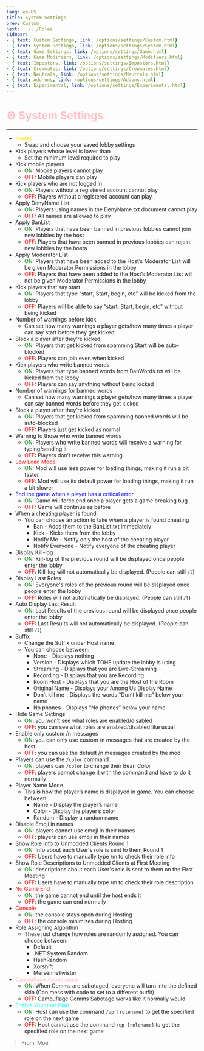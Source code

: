 ```yaml
---
lang: en-US
title: System Settings
prev: Custom
next: ../../Roles
sidebar:
- { text: Custom Settings, link: /options/settings/Custom.html}
- { text: System Settings, link: /options/settings/System.html}
- { text: Game Settings, link: /options/settings/Game.html}
- { text: Game Modifiers, link: /options/settings/Modifiers.html}
- { text: Impostors, link: /options/settings/Impostors.html}
- { text: Crewmates, link: /options/settings/Crewmates.html} 
- { text: Neutrals, link: /options/settings/Neutrals.html}
- { text: Add-ons, link: /options/settings/Addons.html}
- { text: Experimental, link: /options/settings/Experimental.html}
---
```


# <font color=#ffc0cb>⚙️ System Settings</font>
---

* <font color=#ffeb04>Preset</font>
  * Swap and choose your saved lobby settings
* Kick players whose level is lower than
  * Set the minimum level required to play
* Kick mobile players
  * <font color=green>ON</font>: Mobile players cannot play
  * <font color=red>OFF</font>: Mobile players can play
* Kick players who are not logged in
  * <font color=green>ON</font>: Players without a registered account cannot play
  * <font color=red>OFF</font>: Players without a registered account can play
* Apply DenyName List
  * <font color=green>ON</font>: Players using names in the DenyName.txt document cannot play
  * <font color=red>OFF</font>: All names are allowed to play
* Apply BanList
  * <font color=green>ON</font>: Players that have been banned in previous lobbies cannot join new lobbies by the host
  * <font color=red>OFF</font>: Players that have been banned in previous lobbies can rejoin new lobbies by the hosta
* Apply Moderator List
  * <font color=green>ON</font>: Players that have been added to the Host’s Moderator List will be given Moderator Permissions in the lobby
  * <font color=red>OFF</font>: Players that have been added to the Host’s Moderator List will not be given Moderator Permissions in the lobby
* Kick players that say start
  * <font color=green>ON</font>: Players that type “start, Start, begin, etc” will be kicked from the lobby
  * <font color=red>OFF</font>: Players will be able to say “start, Start, begin, etc” without being kicked
* Number of warnings before kick
  * Can set how many warnings a player gets/how many times a player can say start before they get kicked
* Block a player after they’re kicked
  * <font color=green>ON</font>: Players that get kicked from spamming Start will be auto-blocked
  * <font color=red>OFF</font>: Players can join even when kicked
* Kick players who write banned words
  * <font color=green>ON</font>: Players that type banned words from BanWords.txt will be kicked from the lobby
  * <font color=red>OFF</font>: Players can say anything without being kicked
* Number of warnings for banned words
  * Can set how many warnings a player gets/how many times a player can say banned words before they get kicked
* Block a player after they’re kicked
  * <font color=green>ON</font>: Players that get kicked from spamming banned words will be auto-blocked
  * <font color=red>OFF</font>: Players just get kicked as normal
* Warning to those who write banned words
  * <font color=green>ON</font>: Players who write banned words will receive a warning for typing/sending it
  * <font color=red>OFF</font>: Players don’t receive this warning
* <font color=red>Low Load Mode</font>
  * <font color=green>ON</font>: Mod will use less power for loading things, making it run a bit faster
  * <font color=red>OFF</font>: Mod will use its default power for loading things, making it run a bit slower
* <font color=#0000ff>End the game when a player has a critical error</font>
  * <font color=green>ON</font>: Game will force end once a player gets a game breaking bug
  * <font color=red>OFF</font>: Game will continue as before
* When a cheating player is found
  * You can choose an action to take when a player is found cheating
    * Ban - Adds them to the BanList.txt immediately
    * Kick - Kicks them from the lobby
    * Notify Me - Notify only the host of the cheating player
    * Notify Everyone - Notify everyone of the cheating player
* Display Kill-log
  * <font color=green>ON</font>: Kill-log of the previous round will be displayed once people enter the lobby
  * <font color=red>OFF</font>: Kill-log will not automatically be displayed. (People can still `/l`)
* Display Last Roles
  * <font color=green>ON</font>: Everyone's roles of the previous round will be displayed once people enter the lobby
  * <font color=red>OFF</font>: Roles will not automatically be displayed. (People can still `/l`)
* Auto Display Last Result
  * <font color=green>ON</font>: Last Results of the previous round will be displayed once people enter the lobby
  * <font color=red>OFF</font>: Last Results will not automatically be displayed. (People can still `/l`)
* Suffix
  * Change the Suffix under Host name
  * You can choose between:
    * None - Displays nothing
    * Version - Displays which TOHE update the lobby is using
    * Streaming - Displays that you are Live-Streaming
    * Recording - Displays that you are Recording
    * Room Host - Displays that you are the Host of the Room
    * Original Name - Displays your Among Us Display Name
    * Don’t kill me - Displays the words “Don’t kill me” below your name
    * No phones - Displays “No phones” below your name
* Hide Game Settings
  * <font color=green>ON</font>: you won't see what roles are enabled/disabled
  * <font color=red>OFF</font>: you can see what roles are enabled/disabled like usual
* Enable only custom /n messages
  * <font color=green>ON</font>: you can only use custom /n messages that are created by the host
  * <font color=red>OFF</font>: you can use the default /n messages created by the mod
* Players can use the `/color` command:
  * <font color=green>ON</font>: players can `/color` to change their Bean Color
  * <font color=red>OFF</font>: players cannot change it with the command and have to do it normally
* Player Name Mode
  * This is how the player’s name is displayed in game. You can choose between: 
    * Name - Display the player’s name
    * Color - Display the player’s color
    * Random - Display a random name
* Disable Emoji in names
  * <font color=green>ON</font>: players cannot use emoji in their names
  * <font color=red>OFF</font>: players can use emoji in their names
* Show Role Info to Unmodded Clients Round 1
  * <font color=green>ON</font>: Info about each User's role is sent to them Round 1
  * <font color=red>OFF</font>: Users have to manually type /m to check their role info
* Show Role Descriptions to Unmodded Clients at First Meeting
  * <font color=green>ON</font>: descriptions about each User's role is sent to them on the First Meeting
  * <font color=red>OFF</font>: Users have to manually type /m to check their role description
* <font color=red>No Game End</font>
  * <font color=green>ON</font>: the game cannot end until the host ends it
  * <font color=red>OFF</font>: the game can end normally
* <font color=red>Console</font>
  * <font color=green>ON</font>: the console stays open during Hosting
  * <font color=red>OFF</font>: the console minimizes during Hosting
* Role Assigning Algorithm
  * These just change how roles are randomly assigned. You can choose between:
    * Default
    * .NET System Random
    * HashRandom
    * Xorshift
    * MersenneTwister
* <font color=#ffc0cb>Camouflage Appearance</font>
  * <font color=green>ON</font>: When Comms are sabotaged, everyone will turn into the defined skin (Can mess with code to set to a different outfit) 
  * <font color=red>OFF</font>: Camouflage Comms Sabotage works like it normally would
* <font color=cyan>Enable Youtuber Plan</font>
  * <font color=green>ON</font>: Host can use the command `/up [rolename]` to get the specified role on the next game
  * <font color=red>OFF</font>: Host cannot use the command `/up [rolename]` to get the specified role on the next game

> From: Moe